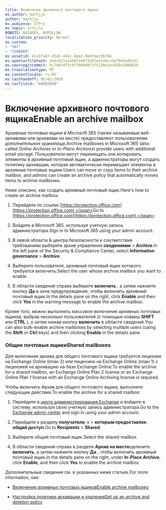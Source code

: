 ```yaml
---
title: Включение архивного почтового ящика
ms.author: markjjo
author: markjjo
ms.audience: ITPro
ms.topic: article
ROBOTS: NOINDEX, NOFOLLOW
localization_priority: Normal
ms.custom:
- "307"
- "3100008"
ms.assetid: e1a5fab7-d3a5-4d4c-8ee2-0edf4ec9b76b
ms.openlocfilehash: 2eecb51a2a6bf2e0741b7ee14dca16f8e0ad4c61
ms.sourcegitcommit: bc7d6f4f3c9f7060d073f5130e1ec856e248d020
ms.translationtype: MT
ms.contentlocale: ru-RU
ms.lasthandoff: 06/02/2020
ms.locfileid: "44507039"
---
```

# <a name="enable-an-archive-mailbox"></a><span data-ttu-id="33333-102">Включение архивного почтового ящика</span><span class="sxs-lookup"><span data-stu-id="33333-102">Enable an archive mailbox</span></span>

<span data-ttu-id="33333-103">Архивные почтовые ящики в Microsoft 365 (также называемые *веб-архивами* или *архивами на месте*) предоставляют пользователям дополнительное хранилище.</span><span class="sxs-lookup"><span data-stu-id="33333-103">Archive mailboxes in Microsoft 365 (also called *Online Archives* or *In-Place Archives*) provide users with additional email storage.</span></span> <span data-ttu-id="33333-104">Пользователи могут перемещать или копировать элементы в архивный почтовый ящик, а администраторы могут создать политику архивации, которая автоматически перемещает элементы в архивные почтовые ящики.</span><span class="sxs-lookup"><span data-stu-id="33333-104">Users can move or copy items to their archive mailbox, and admins can create an archive policy that automatically moves items to archive mailboxes.</span></span>
  
<span data-ttu-id="33333-105">Ниже описано, как создать архивный почтовый ящик.</span><span class="sxs-lookup"><span data-stu-id="33333-105">Here's how to create an archive mailbox:</span></span>
  
1. <span data-ttu-id="33333-106">Перейдите по ссылке [https://protection.office.com](https://protection.office.com).</span><span class="sxs-lookup"><span data-stu-id="33333-106">Go to [https://protection.office.com](https://protection.office.com).</span></span>

2. <span data-ttu-id="33333-107">Войдите в Microsoft 365, используя учетную запись администратора.</span><span class="sxs-lookup"><span data-stu-id="33333-107">Sign in to Microsoft 365 using your admin account.</span></span>

3. <span data-ttu-id="33333-108">В левой области &amp; центра безопасности и соответствия требованиям выберите архив управления **сведениями** \> **Archive**.</span><span class="sxs-lookup"><span data-stu-id="33333-108">In the left pane of the Security &amp; Compliance Center, select **Information governance** \> **Archive**.</span></span>

4. <span data-ttu-id="33333-109">Выберите пользователя, архивный почтовый ящик которого требуется включить.</span><span class="sxs-lookup"><span data-stu-id="33333-109">Select the user whose archive mailbox you want to enable.</span></span>

5. <span data-ttu-id="33333-110">В области сведений справа выберите **включить** , а затем нажмите кнопку **Да** в окне предупреждения, чтобы включить архивный почтовый ящик.</span><span class="sxs-lookup"><span data-stu-id="33333-110">In the details pane on the right, click **Enable** and then click **Yes** in the warning message to enable the archive mailbox.</span></span>

<span data-ttu-id="33333-111">Кроме того, можно выполнить массовое включение архивных почтовых ящиков, выбрав несколько пользователей (с помощью клавиш **SHIFT** или **CTRL** ), а затем нажав кнопку **включить** в области сведений.</span><span class="sxs-lookup"><span data-stu-id="33333-111">You can also bulk-enable archive mailboxes by selecting multiple users (using the **Shift** or **Ctrl** keys) and then clicking **Enable** in the details pane.</span></span>
  
### <a name="shared-mailboxes"></a><span data-ttu-id="33333-112">Общие почтовые ящики</span><span class="sxs-lookup"><span data-stu-id="33333-112">Shared mailboxes</span></span>

<span data-ttu-id="33333-113">Для включения архива для общего почтового ящика требуется лицензия на Exchange Online (план 2) или лицензию на Exchange Online (план 1) с лицензией на архивацию на базе Exchange Online.</span><span class="sxs-lookup"><span data-stu-id="33333-113">To enable the archive for a shared mailbox, an Exchange Online Plan 2 license or an Exchange Online Plan 1 license with an Exchange Online Archiving license is required.</span></span>  

<span data-ttu-id="33333-114">Чтобы включить Архив для общего почтового ящика, выполните следующие действия.</span><span class="sxs-lookup"><span data-stu-id="33333-114">To enable the archive for a shared mailbox:</span></span>

1. <span data-ttu-id="33333-115">Перейдите в [центр администрирования Exchange](https://outlook.office365.com/ecp) и войдите в систему, используя свою учетную запись администратора.</span><span class="sxs-lookup"><span data-stu-id="33333-115">Go to the [Exchange admin center](https://outlook.office365.com/ecp) and sign in using your admin account.</span></span>

2. <span data-ttu-id="33333-116">Перейдите к разделу **получатели**, к  >  **которым предоставлен общий доступ**.</span><span class="sxs-lookup"><span data-stu-id="33333-116">Go to **Recipients** > **Shared**.</span></span>

3. <span data-ttu-id="33333-117">Выберите общий почтовый ящик.</span><span class="sxs-lookup"><span data-stu-id="33333-117">Select the shared mailbox.</span></span>

4. <span data-ttu-id="33333-118">В области сведений справа в разделе **Архив на месте**щелкните **включить**, а затем нажмите кнопку **Да** , чтобы включить архивный почтовый ящик.</span><span class="sxs-lookup"><span data-stu-id="33333-118">In the details pane on the right, under **In-Place Archive**, click **Enable**, and then click **Yes** to enable the archive mailbox.</span></span>

<span data-ttu-id="33333-119">Дополнительные сведения см. в указанных ниже статьях.</span><span class="sxs-lookup"><span data-stu-id="33333-119">For more information, see:</span></span>
  
- [<span data-ttu-id="33333-120">Включение архивных почтовых ящиков</span><span class="sxs-lookup"><span data-stu-id="33333-120">Enable archive mailboxes</span></span>](https://docs.microsoft.com/microsoft-365/compliance/enable-archive-mailboxes)

- [<span data-ttu-id="33333-121">Настройка политики архивации и удаления</span><span class="sxs-lookup"><span data-stu-id="33333-121">Set up an archive and deletion policy</span></span>](https://docs.microsoft.com//office365/securitycompliance/set-up-an-archive-and-deletion-policy-for-mailboxes)
